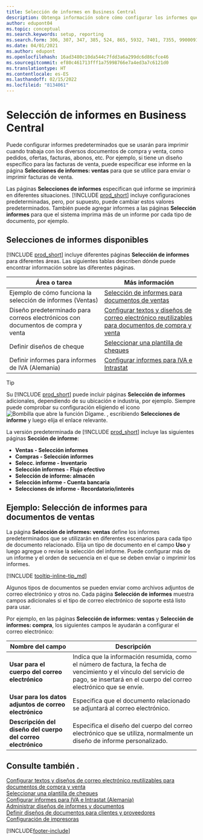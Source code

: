 ```yaml
---
title: Selección de informes en Business Central
description: Obtenga información sobre cómo configurar los informes que utiliza para imprimir varios tipos de documentos en Business Central.
author: edupont04
ms.topic: conceptual
ms.search.keywords: setup, reporting
ms.search.form: 306, 307, 347, 385, 524, 865, 5932, 7401, 7355, 99000917
ms.date: 04/01/2021
ms.author: edupont
ms.openlocfilehash: 16ad3480c10da544c7fdd3a6a299dc6d86cfce46
ms.sourcegitcommit: ef80c461713fff1a75998766e7a4ed3a7c6121d0
ms.translationtype: HT
ms.contentlocale: es-ES
ms.lasthandoff: 02/15/2022
ms.locfileid: "8134061"
---
```

# <a name="report-selection-in-business-central"></a>Selección de informes en Business Central

Puede configurar informes predeterminados que se usarán para imprimir cuando trabaja con los diversos documentos de compra y venta, como pedidos, ofertas, facturas, abonos, etc. Por ejemplo, si tiene un diseño específico para las facturas de venta, puede especificar ese informe en la página **Selecciones de informes: ventas** para que se utilice para enviar o imprimir facturas de venta.  

Las páginas **Selecciones de informes** especifican qué informe se imprimirá en diferentes situaciones. [!INCLUDE [prod_short](includes/prod_short.md)] incluye configuraciones predeterminadas, pero, por supuesto, puede cambiar estos valores predeterminados. También puede agregar informes a las páginas **Selección informes** para que el sistema imprima más de un informe por cada tipo de documento, por ejemplo.  

## <a name="available-report-selections"></a>Selecciones de informes disponibles

[!INCLUDE [prod_short](includes/prod_short.md)] incluye diferentes páginas **Selección de informes** para diferentes áreas. Las siguientes tablas describen dónde puede encontrar información sobre las diferentes páginas.  

|Área o tarea  |Más información|
|--------------|----------|
|Ejemplo de cómo funciona la selección de informes (Ventas)|[Selección de informes para documentos de ventas](#example-report-selection-for-sales-documents)|
|Diseño predeterminado para correos electrónicos con documentos de compra y venta  |[Configurar textos y diseños de correo electrónico reutilizables para documentos de compra y venta](admin-how-setup-email.md#set-up-reusable-email-texts-and-layouts-for-sales-and-purchase-documents) |
|Definir diseños de cheque     |[Seleccionar una plantilla de cheques](finance-how-define-check-layouts.md) |
|Definir informes para informes de IVA (Alemania)|[Configurar informes para IVA e Intrastat](LocalFunctionality/Germany/how-to-set-up-reports-for-vat-and-intrastat.md) |

> [!TIP]
> Su [!INCLUDE [prod_short](includes/prod_short.md)] puede incluir páginas **Selección de informes** adicionales, dependiendo de su ubicación e industria, por ejemplo. Siempre puede comprobar su configuración eligiendo el icono ![Bombilla que abre la función Dígame.](media/ui-search/search_small.png "Dígame qué desea hacer") , escribiendo **Selecciones de informe** y luego elija el enlace relevante.

La versión predeterminada de [!INCLUDE [prod_short](includes/prod_short.md)] incluye las siguientes páginas **Sección de informe**:

* **Ventas - Selección informes**  
* **Compras - Selección informes**  
* **Selecc. informe - Inventario**  
* **Selección informes - Flujo efectivo**  
* **Selección de informe: almacén**  
* **Selección informe - Cuenta bancaria**  
* **Selecciones de informe - Recordatorio/interés**  

## <a name="example-report-selection-for-sales-documents"></a>Ejemplo: Selección de informes para documentos de ventas

La página **Selección de informes: ventas** define los informes predeterminados que se utilizarán en diferentes escenarios para cada tipo de documento relacionado. Elija un tipo de documento en el campo **Uso** y luego agregue o revise la selección del informe. Puede configurar más de un informe y el orden de secuencia en el que se deben enviar o imprimir los informes.  

[!INCLUDE [tooltip-inline-tip_md](includes/tooltip-inline-tip_md.md)]

Algunos tipos de documentos se pueden enviar como archivos adjuntos de correo electrónico y otros no. Cada página **Selección de informes** muestra campos adicionales si el tipo de correo electrónico de soporte está listo para usar.  

Por ejemplo, en las páginas **Selección de informes: ventas** y **Selección de informes: compra**, los siguientes campos le ayudarán a configurar el correo electrónico:

|Nombre del campo |Descripción  |
|-----------|-------------|
|**Usar para el cuerpo del correo electrónico**| Indica que la información resumida, como el número de factura, la fecha de vencimiento y el vínculo del servicio de pago, se insertará en el cuerpo del correo electrónico que se envíe.        |
|**Usar para los datos adjuntos de correo electrónico**| Especifica que el documento relacionado se adjuntará al correo electrónico.|
|**Descripción del diseño del cuerpo del correo electrónico**|Especifica el diseño del cuerpo del correo electrónico que se utiliza, normalmente un diseño de informe personalizado. |

## <a name="see-also"></a>Consulte también .

[Configurar textos y diseños de correo electrónico reutilizables para documentos de compra y venta](admin-how-setup-email.md#set-up-reusable-email-texts-and-layouts-for-sales-and-purchase-documents)  
[Seleccionar una plantilla de cheques](finance-how-define-check-layouts.md)  
[Configurar informes para IVA e Intrastat (Alemania)](LocalFunctionality/Germany/how-to-set-up-reports-for-vat-and-intrastat.md)  
[Administrar diseños de informes y documentos](ui-manage-report-layouts.md)  
[Definir diseños de documentos para clientes y proveedores](ui-define-customer-vendor-document-layouts.md)  
[Configuración de impresoras](ui-specify-printer-selection-reports.md)  


[!INCLUDE[footer-include](includes/footer-banner.md)]